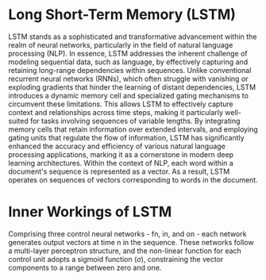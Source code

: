 # Long Short-Term Memory (LSTM)
LSTM stands as a sophisticated and transformative advancement within the realm of neural networks, particularly in the field of natural language processing (NLP). 
In essence, LSTM addresses the inherent challenge of modeling sequential data, such as language, by effectively capturing and retaining long-range dependencies within sequences. 
Unlike conventional recurrent neural networks (RNNs), which often struggle with vanishing or exploding gradients that hinder the learning of distant dependencies, LSTM introduces a dynamic 
memory cell and specialized gating mechanisms to circumvent these limitations. This allows LSTM to effectively capture context and relationships across time steps, making it particularly well-suited 
for tasks involving sequences of variable lengths. By integrating memory cells that retain information over extended intervals, and employing gating units that regulate the flow of information, LSTM 
has significantly enhanced the accuracy and efficiency of various natural language processing applications, marking it as a cornerstone in modern deep learning architectures.
Within the context of NLP, each word within a document's sequence is represented as a vector. As a result, LSTM operates on sequences of vectors corresponding to words in the document.
# Inner Workings of LSTM
Comprising three control neural networks - fn, in, and on - each network generates output vectors at time n in the sequence. These networks follow a multi-layer perceptron structure, and 
the non-linear function for each control unit adopts a sigmoid function ($\sigma$), constraining the vector components to a range between zero and one.
